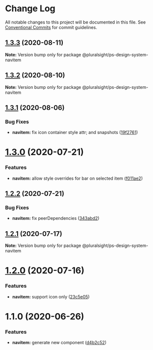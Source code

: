 # Change Log

All notable changes to this project will be documented in this file.
See [Conventional Commits](https://conventionalcommits.org) for commit guidelines.

## [1.3.3](https://github.com/pluralsight/design-system/compare/@pluralsight/ps-design-system-navitem@1.3.2...@pluralsight/ps-design-system-navitem@1.3.3) (2020-08-11)

**Note:** Version bump only for package @pluralsight/ps-design-system-navitem





## [1.3.2](https://github.com/pluralsight/design-system/compare/@pluralsight/ps-design-system-navitem@1.3.1...@pluralsight/ps-design-system-navitem@1.3.2) (2020-08-10)

**Note:** Version bump only for package @pluralsight/ps-design-system-navitem





## [1.3.1](https://github.com/pluralsight/design-system/compare/@pluralsight/ps-design-system-navitem@1.3.0...@pluralsight/ps-design-system-navitem@1.3.1) (2020-08-06)


### Bug Fixes

* **navitem:** fix icon container style attr; and snapshots ([19f2761](https://github.com/pluralsight/design-system/commit/19f27615c71f15a3e3ad3a74ee71d2eeacec223e))





# [1.3.0](https://github.com/pluralsight/design-system/compare/@pluralsight/ps-design-system-navitem@1.2.2...@pluralsight/ps-design-system-navitem@1.3.0) (2020-07-21)


### Features

* **navitem:** allow style overrides for bar on selected item ([f011ae2](https://github.com/pluralsight/design-system/commit/f011ae2417aa533e19833fc3d211facce97dd14b))





## [1.2.2](https://github.com/pluralsight/design-system/compare/@pluralsight/ps-design-system-navitem@1.2.1...@pluralsight/ps-design-system-navitem@1.2.2) (2020-07-21)


### Bug Fixes

* **navitem:** fix peerDependencies ([343abd2](https://github.com/pluralsight/design-system/commit/343abd2031c118da45149555ef2d5a4d1cae90fd))





## [1.2.1](https://github.com/pluralsight/design-system/compare/@pluralsight/ps-design-system-navitem@1.2.0...@pluralsight/ps-design-system-navitem@1.2.1) (2020-07-17)

**Note:** Version bump only for package @pluralsight/ps-design-system-navitem





# [1.2.0](https://github.com/pluralsight/design-system/compare/@pluralsight/ps-design-system-navitem@1.1.1...@pluralsight/ps-design-system-navitem@1.2.0) (2020-07-16)


### Features

* **navitem:** support icon only ([23c5e05](https://github.com/pluralsight/design-system/commit/23c5e05f957ceab69c00314eb7b32c37ac296029))





# 1.1.0 (2020-06-26)


### Features

* **navitem:** generate new component ([d4b2c52](https://github.com/pluralsight/design-system/commit/d4b2c5274268935d0880b7794e6522f08de99209))
